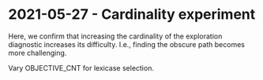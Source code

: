 # 2021-05-27 - Cardinality experiment

Here, we confirm that increasing the cardinality of the exploration diagnostic increases its difficulty. I.e., finding the obscure path becomes more challenging.

Vary OBJECTIVE_CNT for lexicase selection.